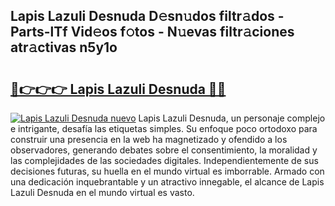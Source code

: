 ## Lapis Lazuli Desnuda D𝚎sn𝚞dos filtr𝚊dos - Parts-lTf Vid𝚎os f𝚘tos - N𝚞evas filtr𝚊ciones atr𝚊ctivas n5y1o

# <h2><a href="http://mb8dqy8.tromn.icu/?c=Lapis+Lazuli+Desnuda">🔗👉👉👉 Lapis Lazuli Desnuda 🔗🔗</a></h2>

[![Lapis Lazuli Desnuda nuevo](https://i.imgur.com/pEAQMta.gif)](http://mb8dqy8.tromn.icu/?c=Lapis+Lazuli+Desnuda)
Lapis Lazuli Desnuda, un personaje complejo e intrigante, desafía las etiquetas simples. Su enfoque poco ortodoxo para construir una presencia en la web ha magnetizado y ofendido a los observadores, generando debates sobre el consentimiento, la moralidad y las complejidades de las sociedades digitales. Independientemente de sus decisiones futuras, su huella en el mundo virtual es imborrable. Armado con una dedicación inquebrantable y un atractivo innegable, el alcance de Lapis Lazuli Desnuda en el mundo virtual es vasto.

